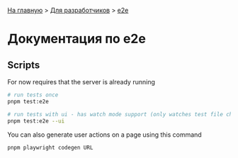 [На главную](../README.md) > [Для разработчиков](../README/for-developers.md) > [e2e](./README.md)

# Документация по e2e

## Scripts

For now requires that the server is already running

```bash
# run tests once
pnpm test:e2e

# run tests with ui - has watch mode support (only watches test file changes)
pnpm test:e2e --ui

```

You can also generate user actions on a page using this command

```bash
pnpm playwright codegen URL
```
